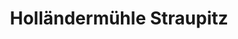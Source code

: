 ---
title: "Holländermühle Straupitz"
url: /straupitz-spreewald/hollaendermuehle-straupitz/
shop: Lebensmittel
---
